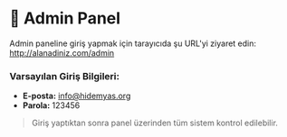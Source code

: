 # 🔑 Admin Panel

Admin paneline giriş yapmak için tarayıcıda şu URL'yi ziyaret edin:
http://alanadiniz.com/admin


### Varsayılan Giriş Bilgileri:
- **E-posta:** info@hidemyas.org
- **Parola:** 123456
> Giriş yaptıktan sonra panel üzerinden tüm sistem kontrol edilebilir.

